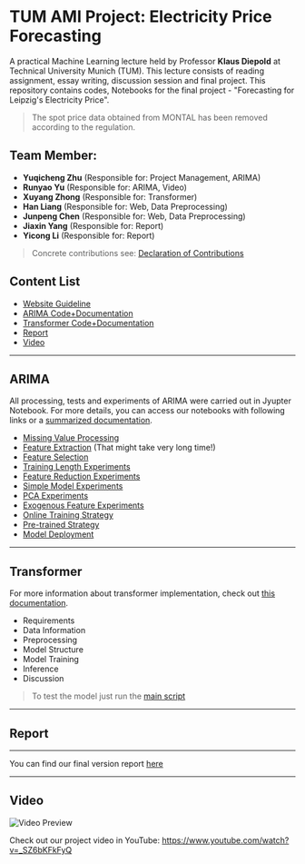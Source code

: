 # TUM AMI Project: Electricity Price Forecasting

A practical Machine Learning lecture held by Professor **Klaus Diepold** at Technical University Munich (TUM). This lecture consists of reading assignment, essay writing, discussion session and final project. This repository contains codes, Notebooks for the final project - "Forecasting for Leipzig's Electricity Price".

> The spot price data obtained from MONTAL has been removed according to the regulation.

## Team Member:

- **Yuqicheng Zhu** (Responsible for: Project Management, ARIMA)
- **Runyao Yu** (Responsible for: ARIMA, Video)
- **Xuyang Zhong** (Responsible for: Transformer)
- **Han Liang** (Responsible for: Web, Data Preprocessing)
- **Junpeng Chen** (Responsible for: Web, Data Preprocessing)
- **Jiaxin Yang** (Responsible for: Report)
- **Yicong Li** (Responsible for: Report)

> Concrete contributions see: [Declaration of Contributions](./Report/Declaration_of_Contributions.md)

## Content List

- [Website Guideline](./Web/web/guide.md)
- [ARIMA Code+Documentation](#arima)
- [Transformer Code+Documentation](#transformer)
- [Report](#report)
- [Video](#video)

---
## ARIMA

All processing, tests and experiments of ARIMA were carried out in Jyupter Notebook. For more details, you can access our notebooks with following links or a [summarized documentation](./ARIMA/ARIMA_Documentation.md).

- [Missing Value Processing](./ARIMA/0_label_missing_processing.ipynb)
- [Feature Extraction](./ARIMA/1_feature_extraction.ipynb) (That might take very long time!)
- [Feature Selection](./ARIMA/2_feature_selection.ipynb)
- [Training Length Experiments](./ARIMA/3_training_length.ipynb)
- [Feature Reduction Experiments](./ARIMA/4_feature_number.ipynb)
- [Simple Model Experiments](./ARIMA/ARIMA_experiments/dummy_experimens_simple_models)
- [PCA Experiments](./ARIMA/ARIMA_experiments/pca_plus_original_features_experiment)
- [Exogenous Feature Experiments](./ARIMA/ARIMA_experiments/with_or_without_exogenous_features_experiement)
- [Online Training Strategy](./ARIMA/5_Online_training.ipynb)
- [Pre-trained Strategy](./ARIMA/6_Pre_trained_solution.ipynb)
- [Model Deployment](./ARIMA/7_model_deployment.ipynb)

---

## Transformer

For more information about transformer implementation, check out [this documentation](./Transformer/README.md).

- Requirements
- Data Information
- Preprocessing
- Model Structure
- Model Training
- Inference
- Discussion

> To test the model just run the [main script](./Transformer/main.py)

---

## Report

---

You can find our final version report [here](./Report)

---
 
## Video

![Video Preview](./Video/GitLab_Video_Preview.gif)

Check out our project video in YouTube: https://www.youtube.com/watch?v=_SZ6bKFkFyQ